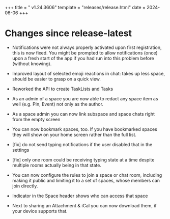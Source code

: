 +++
title = " v1.24.3606"
template = "releases/release.html"
date = 2024-06-06
+++

# Changes since release-latest 
- Notifications were not always properly activated upon first registration, this is now fixed. You might be prompted to allow notifications (once) upon a fresh start of the app if you had run into this problem before (without knowing).

- Improved layout of selected emoji reactions in chat: takes up less space, should be easier to grasp on a quick view.

- Reworked the API to create TaskLists and Tasks

- As an admin of a space you are now able to redact any space item as well (e.g. Pin, Event) not only as the author.

- As a space admin you can now link subspace and space chats right from the empty screen

- You can now bookmark spaces, too. If you have bookmarked spaces they will show on your home screen rather than the full list.

- [fix] do not send typing notifications if the user disabled that in the settings
- [fix] only one room could be receiving typing state at a time despite multiple rooms actually being in that state.

- You can now configure the rules to join a space or chat room, including making it public and limiting it to a set of spaces, whose members can join directly.
- Indicator in the Space header shows who can access that space

- Next to sharing an Attachment & iCal you can now download them, if your device supports that.

